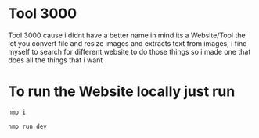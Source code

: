 # Tool 3000 
Tool 3000 cause i didnt have a better name in mind
its a Website/Tool the let you convert file and resize images and extracts text from images,
i find myself to search for different website to do those things so i made one that does all the things that i want

# To run the Website locally just run 
```bash
nmp i 
```
```bash
nmp run dev  
```
